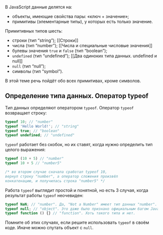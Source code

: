 В JavaScript данные делятся на:

-   объекты, имеющие свойства пары: «ключ + значение»;
-   примитивы (элементарные типы), у которых есть только значение.

Примитивных типов шесть:

-   строки (тип “string”);  [[Строки]]
-   числа (тип “number”); [[Числа и специальные числовые значения]]
-   булевы значения `true` и `false` (тип “boolean”);
-   `undefined` (тип “undefined”);  [[Два одиноких типа данных. undefined и null]]
-   `null` (тип “null”);
-   символы (тип “symbol”).

В этой теме речь пойдёт обо всех примитивах, кроме символов.

## Определение типа данных. Оператор typeof

Тип данных определяют оператором `typeof`. Оператор `typeof` возвращает строку:
```js
typeof 10; // "number"
typeof 'Hello World!'; // "string"
typeof true; // "boolean"
typeof undefined; // "undefined"
```
`typeof` работает без скобок, но их ставят, когда нужно определить тип целого выражения:
```js
typeof (10 + 5) // "number"
typeof 10 + 5 // "number5"

/* во втором случае сначала сработал typeof 10,
вернул строку "number", а оператор сложения произвёл
конкатенацию, и получилась строка "number5" */
```
Работа `typeof` выглядит простой и понятной, но есть 3 случая, когда результат работы `typeof` неочевиден:
```js
typeof NaN; // "number". Да, "Not a Number" имеет тип данных "number".
typeof null; // "object". Это даже было признано официальным багом JavaScript. Его решили не исправлять, чтобы не сломать уже написанный код.
typeof function () {} // "function". Хоть такого типа и нет.
```
Помните об этих случаях, если решите использовать `typeof` в своём коде. Иначе можно спутать объект с `null`.